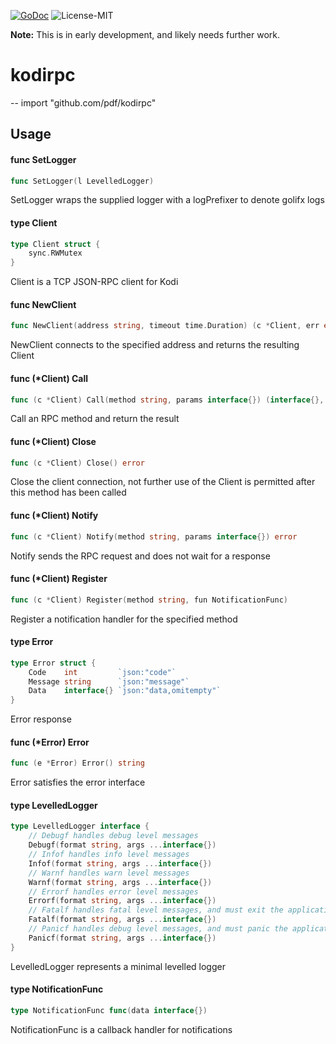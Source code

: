 [![GoDoc](https://godoc.org/github.com/pdf/kodirpc?status.svg)](http://godoc.org/github.com/pdf/kodirpc) ![License-MIT](http://img.shields.io/badge/license-MIT-red.svg)

__Note:__ This is in early development, and likely needs further work.

# kodirpc
--
    import "github.com/pdf/kodirpc"


## Usage

#### func  SetLogger

```go
func SetLogger(l LevelledLogger)
```
SetLogger wraps the supplied logger with a logPrefixer to denote golifx logs

#### type Client

```go
type Client struct {
	sync.RWMutex
}
```

Client is a TCP JSON-RPC client for Kodi

#### func  NewClient

```go
func NewClient(address string, timeout time.Duration) (c *Client, err error)
```
NewClient connects to the specified address and returns the resulting Client

#### func (*Client) Call

```go
func (c *Client) Call(method string, params interface{}) (interface{}, error)
```
Call an RPC method and return the result

#### func (*Client) Close

```go
func (c *Client) Close() error
```
Close the client connection, not further use of the Client is permitted after
this method has been called

#### func (*Client) Notify

```go
func (c *Client) Notify(method string, params interface{}) error
```
Notify sends the RPC request and does not wait for a response

#### func (*Client) Register

```go
func (c *Client) Register(method string, fun NotificationFunc)
```
Register a notification handler for the specified method

#### type Error

```go
type Error struct {
	Code    int         `json:"code"`
	Message string      `json:"message"`
	Data    interface{} `json:"data,omitempty"`
}
```

Error response

#### func (*Error) Error

```go
func (e *Error) Error() string
```
Error satisfies the error interface

#### type LevelledLogger

```go
type LevelledLogger interface {
	// Debugf handles debug level messages
	Debugf(format string, args ...interface{})
	// Infof handles info level messages
	Infof(format string, args ...interface{})
	// Warnf handles warn level messages
	Warnf(format string, args ...interface{})
	// Errorf handles error level messages
	Errorf(format string, args ...interface{})
	// Fatalf handles fatal level messages, and must exit the application
	Fatalf(format string, args ...interface{})
	// Panicf handles debug level messages, and must panic the application
	Panicf(format string, args ...interface{})
}
```

LevelledLogger represents a minimal levelled logger

#### type NotificationFunc

```go
type NotificationFunc func(data interface{})
```

NotificationFunc is a callback handler for notifications
